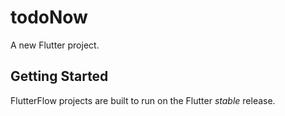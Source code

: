 # todoNow

A new Flutter project.

## Getting Started

FlutterFlow projects are built to run on the Flutter _stable_ release.
